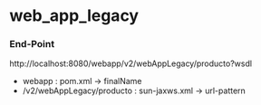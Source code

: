 # web_app_legacy #

### End-Point ###

http://localhost:8080/webapp/v2/webAppLegacy/producto?wsdl

 - webapp : pom.xml -> finalName
 - /v2/webAppLegacy/producto : sun-jaxws.xml -> url-pattern
